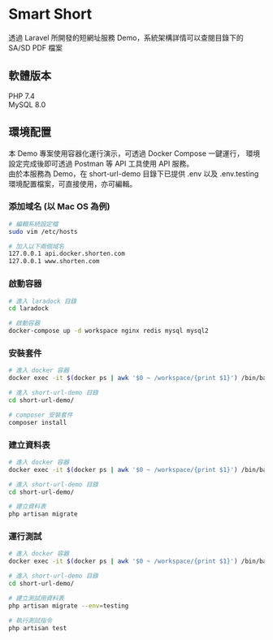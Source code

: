 # Smart Short
透過 Laravel 所開發的短網址服務 Demo，系統架構詳情可以查閱目錄下的 SA/SD PDF 檔案

## 軟體版本
PHP 7.4  
MySQL 8.0

## 環境配置
本 Demo 專案使用容器化運行演示，可透過 Docker Compose 一鍵運行， 環境設定完成後即可透過 Postman 等 API 工具使用 API 服務。  
由於本服務為 Demo，在 short-url-demo 目錄下已提供 .env 以及 .env.testing 環境配置檔案，可直接使用，亦可編輯。

### 添加域名 (以 Mac OS 為例)
```bash
# 編輯系統設定檔
sudo vim /etc/hosts

# 加入以下兩個域名
127.0.0.1 api.docker.shorten.com
127.0.0.1 www.shorten.com
```

### 啟動容器
```bash
# 進入 laradock 目錄
cd laradock

# 啟動容器
docker-compose up -d workspace nginx redis mysql mysql2
```

### 安裝套件
```bash
# 進入 docker 容器
docker exec -it $(docker ps | awk '$0 ~ /workspace/{print $1}') /bin/bash

# 進入 short-url-demo 目錄
cd short-url-demo/

# composer 安裝套件
composer install
```

### 建立資料表
```bash
# 進入 docker 容器
docker exec -it $(docker ps | awk '$0 ~ /workspace/{print $1}') /bin/bash

# 進入 short-url-demo 目錄
cd short-url-demo/

# 建立資料表
php artisan migrate
```

### 運行測試
```bash
# 進入 docker 容器
docker exec -it $(docker ps | awk '$0 ~ /workspace/{print $1}') /bin/bash

# 進入 short-url-demo 目錄
cd short-url-demo/

# 建立測試用資料表
php artisan migrate --env=testing

# 執行測試指令
php artisan test
```
